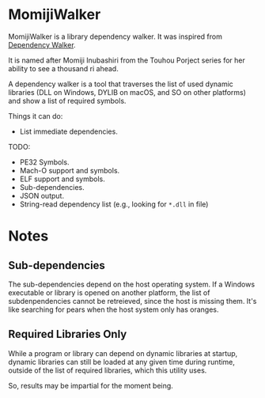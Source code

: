 # MomijiWalker

MomijiWalker is a library dependency walker. It was inspired from
[Dependency Walker](https://www.dependencywalker.com/).

It is named after Momiji Inubashiri from the Touhou Porject series for her
ability to see a thousand ri ahead.

A dependency walker is a tool that traverses the list of used dynamic libraries
(DLL on Windows, DYLIB on macOS, and SO on other platforms) and show a list of
required symbols.

Things it can do:
- List immediate dependencies.

TODO:
- PE32 Symbols.
- Mach-O support and symbols.
- ELF support and symbols.
- Sub-dependencies.
- JSON output.
- String-read dependency list (e.g., looking for `*.dll` in file)

# Notes

## Sub-dependencies

The sub-dependencies depend on the host operating system. If a Windows executable
or library is opened on another platform, the list of subdenpendencies cannot
be retreieved, since the host is missing them. It's like searching for pears
when the host system only has oranges.

## Required Libraries Only

While a program or library can depend on dynamic libraries at startup,
dynamic libraries can still be loaded at any given time during runtime,
outside of the list of required libraries, which this utility uses.

So, results may be impartial for the moment being.
